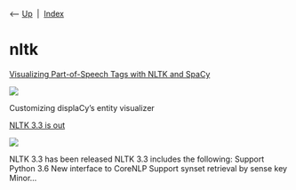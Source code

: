 <div class="nav">

⟵ [Up](index.html)  \|  [Index](index.html)

</div>

# nltk

<div class="cards">

<div class="card">

<div class="card-title">

[Visualizing Part-of-Speech Tags with NLTK and
SpaCy](https://towardsdatascience.com/visualizing-part-of-speech-tags-with-nltk-and-spacy-42056fcd777e)

</div>

<div class="card-image">

[![](https://miro.medium.com/v2/resize:fit:940/1*m2qeNjOSiDZzTFhdHpORqw.png)](https://towardsdatascience.com/visualizing-part-of-speech-tags-with-nltk-and-spacy-42056fcd777e)

</div>

Customizing displaCy’s entity visualizer

</div>

<div class="card">

<div class="card-title">

[NLTK 3.3 is
out](https://www.reddit.com/r/Python/comments/8hf37u/nltk_33_is_out)

</div>

<div class="card-image">

[![](https://share.redd.it/preview/post/8hf37u)](https://www.reddit.com/r/Python/comments/8hf37u/nltk_33_is_out)

</div>

NLTK 3.3 has been released NLTK 3.3 includes the following: Support
Python 3.6 New interface to CoreNLP Support synset retrieval by sense
key Minor…

</div>

</div>
